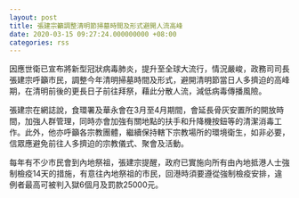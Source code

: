 ```yaml
---
layout: post
title: 張建宗籲調整清明節掃墓時間及形式避開人流高峰
date: 2020-03-15 09:27:24.000000000 +08:00
categories: rss
---
```


因應世衛已宣布將新型冠狀病毒肺炎，提升至全球大流行，情況嚴峻，政務司司長張建宗呼籲市民，調整今年清明掃墓時間及形式，避開清明節當日人多擠迫的高峰期，在清明前後的更長日子前往拜祭，藉此分散人流，減低病毒傳播風險。

張建宗在網誌說，食環署及華永會在3月至4月期間，會延長骨灰安置所的開放時間，加強人群管理，同時亦會加強有關地點的扶手和升降機按鈕等的清潔消毒工作。此外，他亦呼籲各宗教團體，繼續保持轄下宗教場所的環境衛生，如非必要，信眾應避免前往人多擠迫的宗教儀式、聚會及活動。

每年有不少市民會到內地祭祖，張建宗提醒，政府已實施向所有由內地抵港人士強制檢疫14天的措施，有意往內地祭祖的市民，回港時須要遵從強制檢疫安排，違例者最高可被判入獄6個月及罰款25000元。
